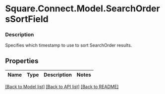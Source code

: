 # Square.Connect.Model.SearchOrdersSortField

### Description

Specifies which timestamp to use to sort SearchOrder results.

## Properties

Name | Type | Description | Notes
------------ | ------------- | ------------- | -------------



[[Back to Model list]](../README.md#documentation-for-models) [[Back to API list]](../README.md#documentation-for-api-endpoints) [[Back to README]](../README.md)

